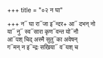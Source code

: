 +++
title = "०२ न घा"

+++
न᳓ घा रा᳓जा इ᳓न्दर+ आ᳓ दभन् नो  
या᳓ नु᳓ स्व᳓सारा कृण᳓वन्त यो᳓नौ  
आ᳓पश् चिद् अस्मै सुतु᳓का अवेषन्  
ग᳓मन् न इ᳓न्द्रः सखिया᳓ व᳓यश् च